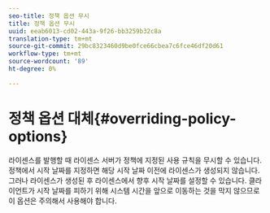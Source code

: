 ```yaml
---
seo-title: 정책 옵션 무시
title: 정책 옵션 무시
uuid: eeab6013-cd02-443a-9f26-bb3259b32c8a
translation-type: tm+mt
source-git-commit: 29bc8323460d9be0fce66cbea7c6fce46df20d61
workflow-type: tm+mt
source-wordcount: '89'
ht-degree: 0%

---
```



# 정책 옵션 대체{#overriding-policy-options}

라이센스를 발행할 때 라이센스 서버가 정책에 지정된 사용 규칙을 무시할 수 있습니다. 정책에서 시작 날짜를 지정하면 해당 시작 날짜 이전에 라이센스가 생성되지 않습니다. 그러나 라이센스가 생성된 후 라이센스에서 향후 시작 날짜를 설정할 수 있습니다. 클라이언트가 시작 날짜를 피하기 위해 시스템 시간을 앞으로 이동하는 것을 막지 않으므로 이 옵션은 주의해서 사용해야 합니다.
